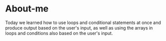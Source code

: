 # About-me
<p>Today we learned how to use loops and conditional statements at once and produce output based on the user's input, as well as using the arrays in loops and conditions also based on the user's input.</p>